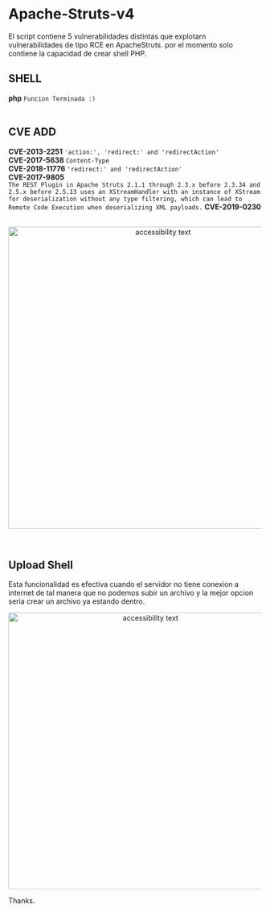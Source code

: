 # Apache-Struts-v4

El script contiene 5 vulnerabilidades distintas que explotarn vulnerabilidades de tipo RCE en ApacheStruts. por el momento solo contiene la capacidad de crear shell PHP.
<br>

## SHELL
**php** `Funcion Terminada :)`<br>
<br>

## CVE ADD
**CVE-2013-2251**  `'action:', 'redirect:' and 'redirectAction'`<br>
**CVE-2017-5638**  `Content-Type`<br>
**CVE-2018-11776** `'redirect:' and 'redirectAction'`<br>
**CVE-2017-9805**<br>`The REST Plugin in Apache Struts 2.1.1 through 2.3.x before 2.3.34 and 2.5.x before 2.5.13 uses an XStreamHandler with an instance of XStream for deserialization without any type filtering, which can lead to Remote Code Execution when deserializing XML payloads.`
**CVE-2019-0230**<br>
<br>

<p align="center">
  <img src="https://github.com/s1kr10s/Apache-Struts-v3/blob/master/screen.png" width="600" alt="accessibility text">
</p>
<br>

## Upload Shell
Esta funcionalidad es efectiva cuando el servidor no tiene conexion a internet de tal manera que no podemos subir un archivo y la mejor opcion seria crear un archivo ya estando dentro.
<br>
<p align="center">
  <img src="https://github.com/s1kr10s/Apache-Struts-v3/blob/master/shell.jpg" width="550" alt="accessibility text">
</p>

Thanks.
